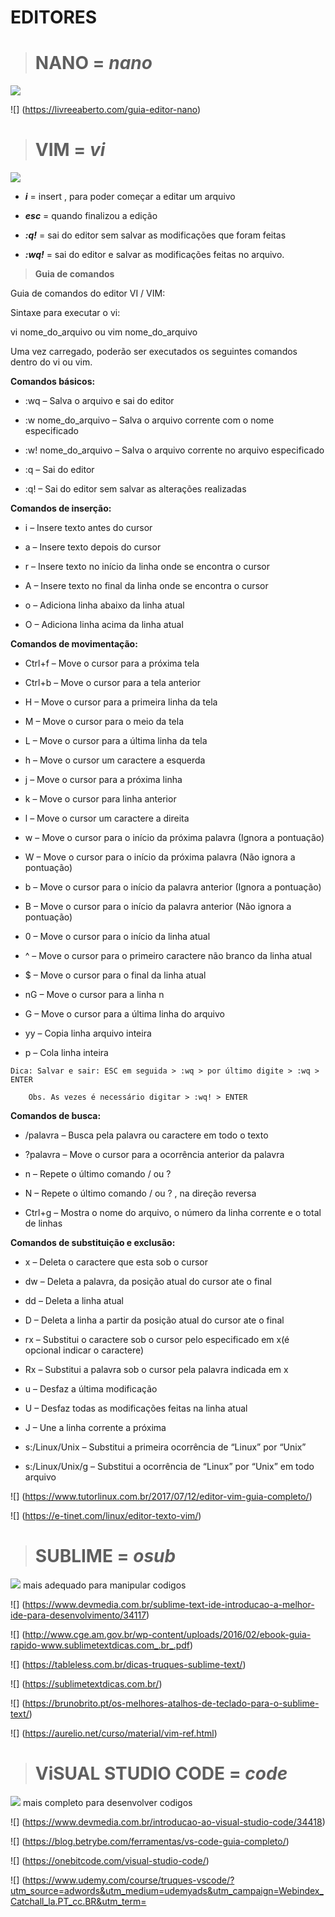 # EDITORES

># NANO = ***nano***
![](imagens/001.png)

![] (https://livreeaberto.com/guia-editor-nano)

># VIM = ***vi***
![](imagens/002.png)

- ***i*** = insert , para poder começar a editar um arquivo

- ***esc*** = quando finalizou a edição

- ***:q!*** =  sai do editor sem salvar as modificações que foram feitas

- ***:wq!*** = sai do editor e salvar as modificações feitas no arquivo.

>**Guia de comandos**

Guia de comandos do editor VI / VIM:

Sintaxe para executar o vi:

vi nome_do_arquivo ou vim nome_do_arquivo

Uma vez carregado, poderão ser executados os seguintes comandos dentro do vi ou vim.

**Comandos básicos:**

- :wq – Salva o arquivo e sai do editor

- :w nome_do_arquivo – Salva o arquivo corrente com o nome especificado

- :w! nome_do_arquivo – Salva o arquivo corrente no arquivo especificado

- :q – Sai do editor

- :q! – Sai do editor sem salvar as alterações realizadas

**Comandos de inserção:**

- i – Insere texto antes do cursor

- a – Insere texto depois do cursor

- r – Insere texto no início da linha onde se encontra o cursor

- A – Insere texto no final da linha onde se encontra o cursor

- o – Adiciona linha abaixo da linha atual

- O – Adiciona linha acima da linha atual

**Comandos de movimentação:**

- Ctrl+f – Move o cursor para a próxima tela

- Ctrl+b – Move o cursor para a tela anterior

- H – Move o cursor para a primeira linha da tela

- M – Move o cursor para o meio da tela

- L – Move o cursor para a última linha da tela

- h – Move o cursor um caractere a esquerda

- j – Move o cursor para a próxima linha

- k – Move o cursor para linha anterior

- l – Move o cursor um caractere a direita

- w – Move o cursor para o início da próxima palavra (Ignora a pontuação)

- W – Move o cursor para o início da próxima palavra (Não ignora a pontuação)

- b – Move o cursor para o início da palavra anterior (Ignora a pontuação)

- B – Move o cursor para o início da palavra anterior (Não ignora a pontuação)

- 0 – Move o cursor para o início da linha atual

- ^ – Move o cursor para o primeiro caractere não branco da linha atual

- $ – Move o cursor para o final da linha atual

- nG – Move o cursor para a linha n

- G – Move o cursor para a última linha do arquivo

- yy – Copia linha arquivo inteira

- p – Cola linha inteira

 
```
Dica: Salvar e sair: ESC em seguida > :wq > por último digite > :wq > ENTER

    Obs. As vezes é necessário digitar > :wq! > ENTER
```

**Comandos de busca:**

- /palavra – Busca pela palavra ou caractere em todo o texto

- ?palavra – Move o cursor para a ocorrência anterior da palavra

- n – Repete o último comando / ou ?

- N – Repete o último comando / ou ? , na direção reversa

- Ctrl+g – Mostra o nome do arquivo, o número da linha corrente e o total de linhas

 

**Comandos de substituição e exclusão:**

- x – Deleta o caractere que esta sob o cursor

- dw – Deleta a palavra, da posição atual do cursor ate o final

- dd – Deleta a linha atual

- D – Deleta a linha a partir da posição atual do cursor ate o final

- rx – Substitui o caractere sob o cursor pelo especificado em x(é opcional 
indicar o caractere)

- Rx – Substitui a palavra sob o cursor pela palavra indicada em x

- u – Desfaz a última modificação

- U – Desfaz todas as modificações feitas na linha atual

- J – Une a linha corrente a próxima

- s:/Linux/Unix – Substitui a primeira ocorrência de “Linux” por “Unix”

- s:/Linux/Unix/g – Substitui a ocorrência de “Linux” por “Unix” em todo arquivo

![] (https://www.tutorlinux.com.br/2017/07/12/editor-vim-guia-completo/)

![] (https://e-tinet.com/linux/editor-texto-vim/)

># SUBLIME = ***osub***
![](imagens/003.png)
mais adequado para manipular codigos

![] (https://www.devmedia.com.br/sublime-text-ide-introducao-a-melhor-ide-para-desenvolvimento/34117)

![] (http://www.cge.am.gov.br/wp-content/uploads/2016/02/ebook-guia-rapido-www.sublimetextdicas.com_.br_.pdf)

![] (https://tableless.com.br/dicas-truques-sublime-text/)

![] (https://sublimetextdicas.com.br/)

![] (https://brunobrito.pt/os-melhores-atalhos-de-teclado-para-o-sublime-text/)

![] (https://aurelio.net/curso/material/vim-ref.html)

># ViSUAL STUDIO CODE = ***code***
![](imagens/004.png)
mais completo para desenvolver codigos 

![] (https://www.devmedia.com.br/introducao-ao-visual-studio-code/34418)

![] (https://blog.betrybe.com/ferramentas/vs-code-guia-completo/)

![] (https://onebitcode.com/visual-studio-code/)

![] (https://www.udemy.com/course/truques-vscode/?utm_source=adwords&utm_medium=udemyads&utm_campaign=Webindex_Catchall_la.PT_cc.BR&utm_term=

